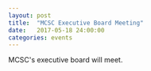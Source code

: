 ```yaml
---
layout: post
title:  "MCSC Executive Board Meeting"
date:   2017-05-18 24:00:00
categories: events
---
```


<p>MCSC's executive board will meet.</p>
